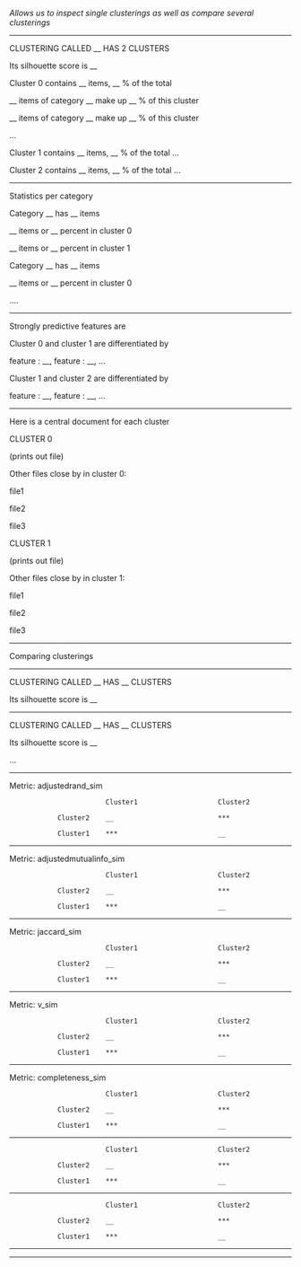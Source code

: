 *Allows us to inspect single clusterings as well as compare several clusterings*

---


CLUSTERING CALLED __ HAS 2 CLUSTERS

Its silhouette score is __

Cluster 0 contains __ items, __ % of the total

__ items of category __ make up __ % of this cluster

__ items of category __ make up __ % of this cluster

...

Cluster 1 contains __ items, __ % of the total
...

Cluster 2 contains __ items, __ % of the total
...


-----------

Statistics per category

Category __ has __ items

__ items or __ percent in cluster 0

__ items or __ percent in cluster 1


Category __ has __ items

__ items or __ percent in cluster 0

....


-----------

Strongly predictive features are

Cluster 0 and cluster 1 are differentiated by 

feature : __, feature : __, ...

Cluster 1 and cluster 2 are differentiated by 

feature : __, feature : __, ...



-----------

Here is a central document for each cluster

CLUSTER 0 

(prints out file)


Other files close by in cluster 0:

file1

file2

file3


CLUSTER 1 

(prints out file)


Other files close by in cluster 1:

file1

file2

file3




-----------

Comparing clusterings


-----------

CLUSTERING CALLED __ HAS __ CLUSTERS

Its silhouette score is __


-----------

CLUSTERING CALLED __ HAS __ CLUSTERS

Its silhouette score is __


...

---

Metric:  adjustedrand_sim

                          	Cluster1                	Cluster2   
                            
                Cluster2 	__				          	***       
                
                Cluster1 	***				          	__         
                

---

Metric:  adjustedmutualinfo_sim

                          	Cluster1                	Cluster2     
                            
                Cluster2 	__				          	***              
                
                Cluster1 	***				          	__          
---

Metric:  jaccard_sim

                          	Cluster1                	Cluster2     
                            
                Cluster2 	__				          	***      
                
                Cluster1 	***				          	__          
---

Metric:  v_sim

                          	Cluster1                	Cluster2  
                            
                Cluster2 	__				          	***         
                
                Cluster1 	***				          	__                 

---

Metric:  completeness_sim

                          	Cluster1                	Cluster2  
                            
                Cluster2 	__				          	***          
                
                Cluster1 	***				          	__                 

---

                          	Cluster1                	Cluster2  
                            
                Cluster2 	__				          	***            
                
                Cluster1 	***				          	__                

---

                          	Cluster1                	Cluster2      
                            
                Cluster2 	__				          	***            
                
                Cluster1 	***				          	__                 

---



-----------

